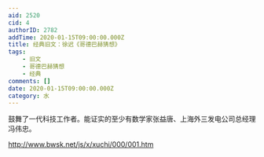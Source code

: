 ```yaml
---
aid: 2520
cid: 4
authorID: 2782
addTime: 2020-01-15T09:00:00.000Z
title: 经典旧文：徐迟《哥德巴赫猜想》
tags:
    - 旧文
    - 哥德巴赫猜想
    - 经典
comments: []
date: 2020-01-15T09:00:00.000Z
category: 水
---
```


鼓舞了一代科技工作者。能证实的至少有数学家张益唐、上海外三发电公司总经理冯伟忠。

http://www.bwsk.net/js/x/xuchi/000/001.htm
